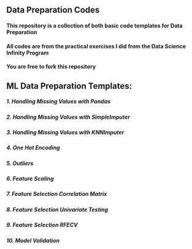 ## Data Preparation Codes

#### This repository is a collection of both basic code templates for Data Preparation
#### All codes are from the practical exercises I did from the Data Science Infinity Program
#### You are free to fork this repository

## ML Data Preparation Templates:
##### 1. Handling Missing Values with Pandas
##### 2. Handling Missing Values with SimpleImputer
##### 3. Handling Missing Values with KNNImputer
##### 4. One Hot Encoding
##### 5. Outliers
##### 6. Feature Scaling
##### 7. Feature Selection Correlation Matrix
##### 8. Feature Selection Univariate Testing
##### 9. Feature Selection RFECV
##### 10. Model Validation
